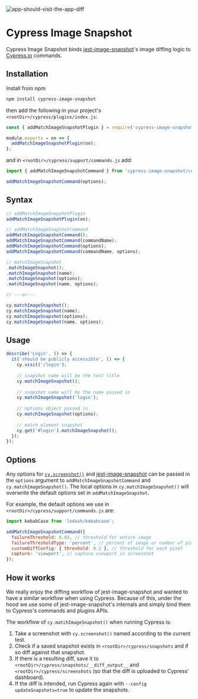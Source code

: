 ![app-should-visit-the-app-diff](https://user-images.githubusercontent.com/4060187/41941848-4a931f8e-796b-11e8-848e-8a6c85cd26d0.png)

# Cypress Image Snapshot

Cypress Image Snapshot binds [jest-image-snapshot](https://github.com/americanexpress/jest-image-snapshot)'s image diffing logic to [Cypress.io](https://cypress.io) commands.

## Installation

Install from npm

```bash
npm install cypress-image-snapshot
```

then add the following in your project's `<rootDir>/cypress/plugins/index.js`:

```js
const { addMatchImageSnapshotPlugin } = require('cypress-image-snapshot/plugin');

module.exports = on => {
  addMatchImageSnapshotPlugin(on);
};
```

and in `<rootDir>/cypress/support/commands.js` add:

```js
import { addMatchImageSnapshotCommand } from 'cypress-image-snapshot/command';

addMatchImageSnapshotCommand(options);
```

## Syntax

```js
// addMatchImageSnapshotPlugin
addMatchImageSnapshotPlugin(on);

// addMatchImageSnapshotCommand
addMatchImageSnapshotCommand();
addMatchImageSnapshotCommand(commandName);
addMatchImageSnapshotCommand(options);
addMatchImageSnapshotCommand(commandName, options);

// matchImageSnapshot
.matchImageSnapshot();
.matchImageSnapshot(name);
.matchImageSnapshot(options);
.matchImageSnapshot(name, options);

// ---or---

cy.matchImageSnapshot();
cy.matchImageSnapshot(name);
cy.matchImageSnapshot(options);
cy.matchImageSnapshot(name, options);
```

## Usage

```js
describe('Login', () => {
  it('should be publicly accessible', () => {
    cy.visit('/login');
      
    // snapshot name will be the test title
    cy.matchImageSnapshot();
      
    // snapshot name will be the name passed in
    cy.matchImageSnapshot('login');
      
    // options object passed in
    cy.matchImageSnapshot(options);
      
    // match element snapshot
    cy.get('#login').matchImageSnapshot();
  });
});
```

## Options

Any options for [`cy.screenshot()`](https://docs.cypress.io/api/commands/screenshot.html#Arguments) and [jest-image-snapshot](https://github.com/americanexpress/jest-image-snapshot#optional-configuration) can be passed in the `options` argument to `addMatchImageSnapshotCommand` and `cy.matchImageSnapshot()`.  The local options in `cy.matchImageSnapshot()` will overwrite the default options set in `addMatchImageSnapshot`.

For example, the default options we use in `<rootDir>/cypress/support/commands.js` are:

```js
import kebabCase from 'lodash/kebabcase';

addMatchImageSnapshotCommand({
  failureThreshold: 0.03, // threshold for entire image
  failureThresholdType: 'percent', // percent of image or number of pixels
  customDiffConfig: { threshold: 0.1 }, // threshold for each pixel
  capture: 'viewport', // capture viewport in screenshot
});
```

## How it works

We really enjoy the diffing workflow of jest-image-snapshot and wanted to have a similar workflow when using Cypress. Because of this, under the hood we use some of jest-image-snapshot's internals and simply bind them to Cypress's commands and plugins APIs.

The workflow of `cy.matchImageSnapshot()` when running Cypress is:

1.  Take a screenshot with `cy.screenshot()` named according to the current test.
2.  Check if a saved snapshot exists in `<rootDir>/cypress/snapshots` and if so diff against that snapshot.
3.  If there is a resulting diff, save it to `<rootDir>/cypress/snapshots/__diff_output__` and `<rootDir>/cypress/screenshots` (so that the diff is uploaded to Cypress' dashboard).
4.  If the diff is intended, run Cypress again with `--config updateSnapshots=true` to update the snapshots.
